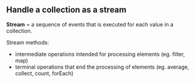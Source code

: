 ## Handle a collection as a stream

**Stream** = a sequence of events that is executed for each value in a collection.

Stream methods:
- intermediate operations intended for processing elements (eg. filter, map)
- terminal operations that end the processing of elements (eg. average, collect, count, forEach)


